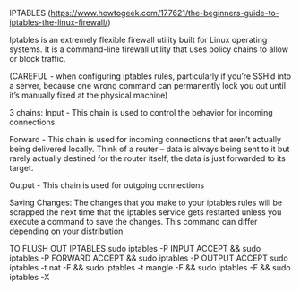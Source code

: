 IPTABLES (https://www.howtogeek.com/177621/the-beginners-guide-to-iptables-the-linux-firewall/)

Iptables is an extremely flexible firewall utility built for Linux operating systems. It is a command-line firewall utility that uses policy chains to allow or block traffic. 

(CAREFUL - when configuring iptables rules, particularly if you’re SSH’d into a server, because one wrong command can permanently lock you out until it’s manually fixed at the physical machine)

3 chains:
Input   -   This chain is used to control the behavior for incoming connections.

Forward   -    This chain is used for incoming connections that aren’t actually being delivered locally. Think of a router – data is always being sent to it but rarely actually destined for the router itself; the data is just forwarded to its target.

Output   -    This chain is used for outgoing connections

Saving Changes:   The changes that you make to your iptables rules will be scrapped the next time that the iptables service gets restarted unless you execute a command to save the changes.  This command can differ depending on your distribution

TO FLUSH OUT IPTABLES
sudo iptables -P INPUT ACCEPT && sudo iptables -P FORWARD ACCEPT &&  sudo iptables -P OUTPUT ACCEPT
sudo iptables -t nat -F && sudo iptables -t mangle -F && sudo iptables -F && sudo iptables -X
